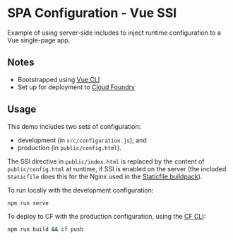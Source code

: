 # SPA Configuration - Vue SSI

Example of using server-side includes to inject runtime configuration to a Vue single-page app.

## Notes

 - Bootstrapped using [Vue CLI]
 - Set up for deployment to [Cloud Foundry]

## Usage

This demo includes two sets of configuration:

 - development (in `src/configuration.js`); and
 - production (in `public/config.html`).

The SSI directive in `public/index.html` is replaced by the content of `public/config.html` at
runtime, if SSI is enabled on the server (the included `Staticfile` does this for the Nginx used
in the [Staticfile buildpack]).

To run locally with the development configuration:

```bash
npm run serve
```

To deploy to CF with the production configuration, using the [CF CLI]:

```bash
npm run build && cf push
```

  [CF CLI]: https://docs.cloudfoundry.org/cf-cli/install-go-cli.html
  [Cloud Foundry]: https://cloudfoundry.org/
  [Pull Request]: https://github.com/DanielRuf/html-minifier-terser/pull/39
  [Staticfile buildpack]: https://docs.cloudfoundry.org/buildpacks/staticfile/index.html
  [Vue CLI]: https://cli.vuejs.org/
